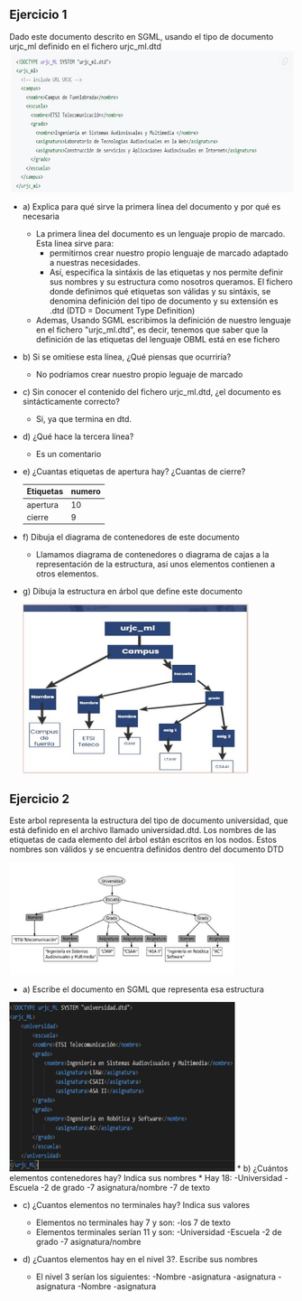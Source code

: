 ## Ejercicio 1
Dado este documento descrito en SGML, usando el tipo de documento urjc_ml definido en el fichero urjc_ml.dtd
<img height="250" src="ej1.JPG" widht="500">

* a) Explica para qué sirve la primera línea del documento y por qué es necesaria
    * La primera linea del documento es un lenguaje propio de marcado. Esta linea sirve para:
        * permitirnos crear nuestro propio lenguaje de marcado adaptado a nuestras necesidades.
        * Así, especifica la sintáxis de las etiquetas y nos permite definir sus nombres y su estructura como nosotros queramos. El fichero donde definimos qué etiquetas son válidas y su sintáxis, se denomina definición del tipo de documento y su extensión es .dtd (DTD = Document Type Definition)
    * Ademas, Usando SGML escribimos la definición de nuestro lenguaje en el fichero "urjc_ml.dtd", es decir, tenemos que saber que la definición de las etiquetas del lenguaje OBML está en ese fichero
* b) Si se omitiese esta línea, ¿Qué piensas que ocurriría?
    * No podríamos crear nuestro propio leguaje de marcado
* c) Sin conocer el contenido del fichero urjc_ml.dtd, ¿el documento es sintácticamente correcto?
    * Si, ya que termina en dtd.
* d) ¿Qué hace la tercera línea?
    * Es un comentario
* e) ¿Cuantas etiquetas de apertura hay? ¿Cuantas de cierre?

    |Etiquetas|   numero     |
    |---------|--------------|
    |apertura |      10      |
    |cierre   |       9      |
* f) Dibuja el diagrama de contenedores de este documento
    * Llamamos diagrama de contenedores o diagrama de cajas a la representación de la estructura, asi unos elementos contienen a otros elementos.

* g) Dibuja la estructura en árbol que define este documento

    <img height="300" src="arbol.JPG" width="400">

## Ejercicio 2

Este arbol representa la estructura del tipo de documento universidad, que está definido en el archivo llamado universidad.dtd. Los nombres de las etiquetas de cada elemento del árbol están escritos en los nodos. Estos nombres son válidos y se encuentra definidos dentro del documento DTD

 <img height="200" src="ej2.JPG" width="400">

* a) Escribe el documento en SGML que representa esa estructura
<img height="300" src="SGML.JPG" width="400">
* b) ¿Cuántos elementos contenedores hay? Indica sus nombres
    * Hay 18:
        -Universidad
        -Escuela
        -2 de grado
        -7 asignatura/nombre
        -7 de texto
    
* c) ¿Cuantos elementos no terminales hay? Indica sus valores
    * Elementos no terminales hay 7 y son:
        -los 7 de texto
    * Elementos terminales serían 11 y son:
        -Universidad
        -Escuela
        -2 de grado
        -7 asignatura/nombre

* d) ¿Cuantos elementos hay en el nivel 3?. Escribe sus nombres
    * El nivel 3 serían los siguientes:
    -Nombre
    -asignatura
    -asignatura
    -asignatura
    -Nombre
    -asignatura
    
